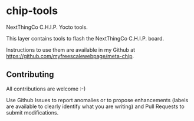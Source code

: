 chip-tools
==

NextThingCo C.H.I.P. Yocto tools.

This layer contains tools to flash the NextThingCo C.H.I.P. board.

Instructions to use them are available in my Github at https://github.com/myfreescalewebpage/meta-chip.


Contributing
--

All contributions are welcome :-)

Use Github Issues to report anomalies or to propose enhancements (labels are available to clearly identify what you are writing) and Pull Requests to submit modifications.
